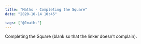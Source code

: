 ```yaml
---
title: "Maths - Completing the Square"
date: "2020-10-14 10:45"

tags: ["@?maths"]
---
```


Completing the Square (blank so that the linker doesn't complain).

